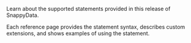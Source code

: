 Learn about the supported statements provided in this release of SnappyData.

Each reference page provides the statement syntax, describes custom extensions, and shows examples of using the statement.